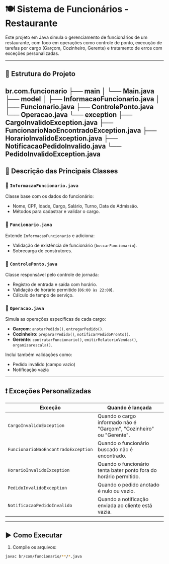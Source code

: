 # 🍽️ Sistema de Funcionários - Restaurante

Este projeto em Java simula o gerenciamento de funcionários de um restaurante, com foco em operações como controle de ponto, execução de tarefas por cargo (Garçom, Cozinheiro, Gerente) e tratamento de erros com exceções personalizadas.

---

## 📁 Estrutura do Projeto
br.com.funcionario 
├── main │ 
    └── Main.java 
├── model │
    ├── InformacaoFuncionario.java │ 
    ├── Funcionario.java 
    ├── ControlePonto.java 
    └── Operacao.java 
└── exception 
    ├── CargoInvalidoException.java 
    ├── FuncionarioNaoEncontradoException.java 
    ├── HorarioInvalidoException.java 
    ├── NotificacaoPedidoInvalido.java 
    └── PedidoInvalidoException.java
---

## 🧠 Descrição das Principais Classes

### 📌 `InformacaoFuncionario.java`
Classe base com os dados do funcionário:
- Nome, CPF, Idade, Cargo, Salário, Turno, Data de Admissão.
- Métodos para cadastrar e validar o cargo.

### 📌 `Funcionario.java`
Extende `InformacaoFuncionario` e adiciona:
- Validação de existência de funcionário (`buscarFuncionario`).
- Sobrecarga de construtores.

### 📌 `ControlePonto.java`
Classe responsável pelo controle de jornada:
- Registro de entrada e saída com horário.
- Validação de horário permitido (`06:00 às 22:00`).
- Cálculo de tempo de serviço.

### 📌 `Operacao.java`
Simula as operações específicas de cada cargo:
- **Garçom**: `anotarPedido()`, `entregarPedido()`.
- **Cozinheiro**: `prepararPedido()`, `notificarPedidoPronto()`.
- **Gerente**: `contratarFuncionario()`, `emitirRelatorioVendas()`, `organizarescala()`.

Inclui também validações como:
- Pedido inválido (campo vazio)
- Notificação vazia

---

## ❗ Exceções Personalizadas

| Exceção                             | Quando é lançada |
|------------------------------------|------------------|
| `CargoInvalidoException`           | Quando o cargo informado não é "Garçom", "Cozinheiro" ou "Gerente". |
| `FuncionarioNaoEncontradoException`| Quando o funcionário buscado não é encontrado. |
| `HorarioInvalidoException`         | Quando o funcionário tenta bater ponto fora do horário permitido. |
| `PedidoInvalidoException`          | Quando o pedido anotado é nulo ou vazio. |
| `NotificacaoPedidoInvalido`        | Quando a notificação enviada ao cliente está vazia. |

---

## ▶️ Como Executar

1. Compile os arquivos:
```bash
javac br/com/funcionario/**/*.java

